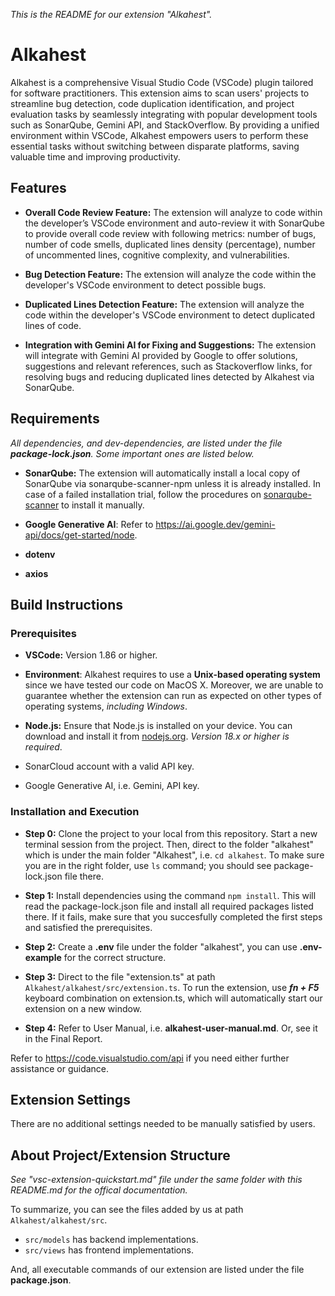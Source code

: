 *This is the README for our extension "Alkahest".*


# Alkahest

Alkahest is a comprehensive Visual Studio Code (VSCode) plugin tailored for software practitioners. 
This extension aims to scan users' projects to streamline bug detection, code duplication identification, and project evaluation tasks by seamlessly integrating with popular development tools such as SonarQube, Gemini API, and StackOverflow. 
By providing a unified environment within VSCode, Alkahest empowers users to perform these essential tasks without switching between disparate platforms, saving valuable time and improving productivity.


## Features

- **Overall Code Review Feature:** The extension will analyze to code within the developer’s VSCode
environment and auto-review it with SonarQube to provide overall code review with following metrics: number of bugs, number of code smells, duplicated lines density (percentage), number of uncommented lines, cognitive complexity, and vulnerabilities.

- **Bug Detection Feature:** The extension will analyze the code within the developer's VSCode environment to detect possible bugs.

- **Duplicated Lines Detection Feature:** The extension will analyze the code within the developer's VSCode environment to detect duplicated lines of code.

- **Integration with Gemini AI for Fixing and Suggestions:** The extension will integrate with Gemini AI provided by Google to offer solutions, suggestions and relevant references, such as Stackoverflow links, for resolving bugs and reducing duplicated lines detected by Alkahest via SonarQube.


## Requirements

*All dependencies, and dev-dependencies, are listed under the file **package-lock.json**. Some important ones are listed below.*

- **SonarQube:** The extension will automatically install a local copy of SonarQube via sonarqube-scanner-npm unless it is already installed. In case of a failed installation trial, follow the procedures on [sonarqube-scanner](https://www.npmjs.com/package/sonarqube-scanner) to install it manually.

- **Google Generative AI**: Refer to https://ai.google.dev/gemini-api/docs/get-started/node.

- **dotenv**

- **axios**


## Build Instructions

### Prerequisites

- **VSCode:** Version 1.86 or higher.

- **Environment**: Alkahest requires to use a **Unix-based operating system** since we have tested our code on MacOS X. Moreover, we are unable to guarantee whether the extension can run as expected on other types of operating systems, *including Windows*.

- **Node.js:** Ensure that Node.js is installed on your device. You can download and install it from [nodejs.org](https://nodejs.org/en). *Version 18.x or higher is required*.

- SonarCloud account with a valid API key.

- Google Generative AI, i.e. Gemini, API key.

### Installation and Execution

- **Step 0:** Clone the project to your local from this repository. Start a new terminal session from the project. Then, direct to the folder "alkahest" which is under the main folder "Alkahest", i.e. `cd alkahest`. To make sure you are in the right folder, use `ls` command; you should see package-lock.json file there.

- **Step 1:** Install dependencies using the command `npm install`. This will read the package-lock.json file and install all required packages listed there. If it fails, make sure that you succesfully completed the first steps and satisfied the prerequisites.

- **Step 2:** Create a **.env** file under the folder "alkahest", you can use **.env-example** for the correct structure.

- **Step 3:** Direct to the file "extension.ts" at path `Alkahest/alkahest/src/extension.ts`. To run the extension, use ***fn + F5*** keyboard combination on extension.ts, which will automatically start our extension on a new window.

- **Step 4:** Refer to User Manual, i.e. **alkahest-user-manual.md**. Or, see it in the Final Report.

Refer to https://code.visualstudio.com/api if you need either further assistance or guidance.


## Extension Settings

There are no additional settings needed to be manually satisfied by users.


## About Project/Extension Structure

*See "vsc-extension-quickstart.md" file under the same folder with this README.md for the offical documentation.*

To summarize, you can see the files added by us at path `Alkahest/alkahest/src`.
- `src/models` has backend implementations.
- `src/views` has frontend implementations.

And, all executable commands of our extension are listed under the file **package.json**.
